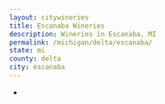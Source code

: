 ```yaml
---
layout: citywineries
title: Escanaba Wineries
description: Wineries in Escanaba, MI
permalink: /michigan/delta/escanaba/
state: mi
county: delta
city: escanaba
---
```

-
